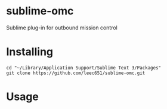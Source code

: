 # sublime-omc
Sublime plug-in for outbound mission control

# Installing
```
cd "~/Library/Application Support/Sublime Text 3/Packages"
git clone https://github.com/leec651/sublime-omc.git
```

# Usage
